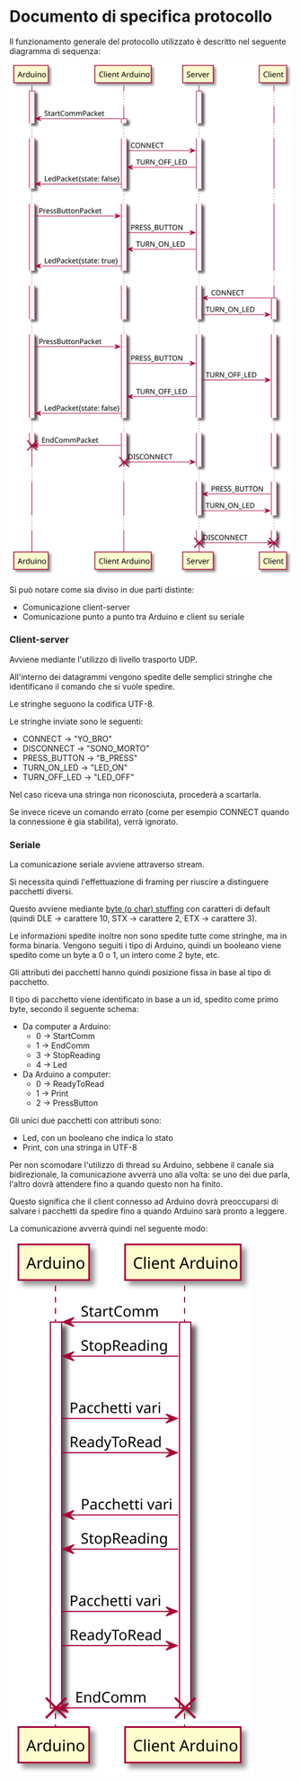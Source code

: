 # Documento di specifica protocollo

Il funzionamento generale del protocollo utilizzato è descritto nel seguente diagramma di sequenza:

![Diagramma di sequenza del protocollo](Protocol.svg)

Si può notare come sia diviso in due parti distinte: 
- Comunicazione client-server
- Comunicazione punto a punto tra Arduino e client su seriale

### Client-server

Avviene mediante l'utilizzo di livello trasporto UDP.

All'interno dei datagrammi vengono spedite delle semplici stringhe che identificano il comando
che si vuole spedire.

Le stringhe seguono la codifica UTF-8.

Le stringhe inviate sono le seguenti:
- CONNECT -> "YO_BRO"
- DISCONNECT -> "SONO_MORTO"
- PRESS_BUTTON -> "B_PRESS"
- TURN_ON_LED -> "LED_ON"
- TURN_OFF_LED -> "LED_OFF"

Nel caso riceva una stringa non riconosciuta, procederà a scartarla.

Se invece riceve un comando errato (come per esempio CONNECT quando la connessione è gia stabilita),
verrà ignorato.

### Seriale

La comunicazione seriale avviene attraverso stream.

Si necessita quindi l'effettuazione di framing per riuscire a distinguere pacchetti diversi.

Questo avviene mediante 
[byte (o char) stuffing](https://en.wikipedia.org/wiki/Consistent_Overhead_Byte_Stuffing) 
con caratteri di default 
(quindi DLE -> carattere 10, STX -> carattere 2, ETX -> carattere 3).

Le informazioni spedite inoltre non sono spedite tutte come stringhe, ma in forma binaria. 
Vengono seguiti i tipo di Arduino, quindi un booleano viene spedito come un byte a 0 o 1, 
un intero come 2 byte, etc.

Gli attributi dei pacchetti hanno quindi posizione fissa in base al tipo di pacchetto.

Il tipo di pacchetto viene identificato in base a un id, spedito come primo byte, secondo il seguente schema:
- Da computer a Arduino:
    - 0 -> StartComm 
    - 1 -> EndComm
    - 3 -> StopReading
    - 4 -> Led
- Da Arduino a computer:
    - 0 -> ReadyToRead
    - 1 -> Print
    - 2 -> PressButton
    
Gli unici due pacchetti con attributi sono:
- Led, con un booleano che indica lo stato
- Print, con una stringa in UTF-8

Per non scomodare l'utilizzo di thread su Arduino, sebbene il canale sia bidirezionale, la comunicazione 
avverrà uno alla volta: se uno dei due parla, l'altro dovrà attendere fino a quando questo non ha finito.

Questo significa che il client connesso ad Arduino dovrà preoccuparsi di salvare i pacchetti da spedire 
fino a quando Arduino sarà pronto a leggere.

La comunicazione avverrà quindi nel seguente modo:

![Diagramma di sequenza del protocollo seriale](SerialProtocol.svg)